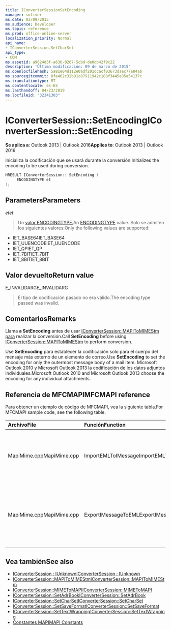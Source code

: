 ```yaml
---
title: IConverterSessionSetEncoding
manager: soliver
ms.date: 03/09/2015
ms.audience: Developer
ms.topic: reference
ms.prod: office-online-server
localization_priority: Normal
api_name:
- IConverterSession.SetCharSet
api_type:
- COM
ms.assetid: a9624d3f-a636-0267-5cbd-de0db42f9c22
description: 'Última modificación: 09 de marzo de 2015'
ms.openlocfilehash: 5a81e04d112e0adf201dcacf03673daac77a04ab
ms.sourcegitcommit: 8fe462c32b91c87911942c188f3445e85a54137c
ms.translationtype: MT
ms.contentlocale: es-ES
ms.lasthandoff: 04/23/2019
ms.locfileid: "32341303"
---
```

# <a name="iconvertersessionsetencoding"></a><span data-ttu-id="ceadf-103">IConverterSession::SetEncoding</span><span class="sxs-lookup"><span data-stu-id="ceadf-103">IConverterSession::SetEncoding</span></span>

<span data-ttu-id="ceadf-104">**Se aplica a**: Outlook 2013 | Outlook 2016</span><span class="sxs-lookup"><span data-stu-id="ceadf-104">**Applies to**: Outlook 2013 | Outlook 2016</span></span> 
  
<span data-ttu-id="ceadf-105">Inicializa la codificación que se usará durante la conversión.</span><span class="sxs-lookup"><span data-stu-id="ceadf-105">Initializes the encoding to be used during conversion.</span></span>
  
```cpp
HRESULT IConverterSession:: SetEncoding ( 
     ENCODINGTYPE et 
);
```

## <a name="parameters"></a><span data-ttu-id="ceadf-106">Parameters</span><span class="sxs-lookup"><span data-stu-id="ceadf-106">Parameters</span></span>

<span data-ttu-id="ceadf-107">_et_</span><span class="sxs-lookup"><span data-stu-id="ceadf-107">_et_</span></span>
  
> <span data-ttu-id="ceadf-108">Un [valor ENCODINGTYPE.](https://msdn.microsoft.com/library/aa374936%28VS.85%29.aspx)</span><span class="sxs-lookup"><span data-stu-id="ceadf-108">An [ENCODINGTYPE](https://msdn.microsoft.com/library/aa374936%28VS.85%29.aspx) value.</span></span> <span data-ttu-id="ceadf-109">Solo se admiten los siguientes valores:</span><span class="sxs-lookup"><span data-stu-id="ceadf-109">Only the following values are supported:</span></span> 
    
   - <span data-ttu-id="ceadf-110">IET_BASE64</span><span class="sxs-lookup"><span data-stu-id="ceadf-110">IET_BASE64</span></span>
   - <span data-ttu-id="ceadf-111">IET_UUENCODE</span><span class="sxs-lookup"><span data-stu-id="ceadf-111">IET_UUENCODE</span></span>
   - <span data-ttu-id="ceadf-112">IET_QP</span><span class="sxs-lookup"><span data-stu-id="ceadf-112">IET_QP</span></span>
   - <span data-ttu-id="ceadf-113">IET_7BIT</span><span class="sxs-lookup"><span data-stu-id="ceadf-113">IET_7BIT</span></span>
   - <span data-ttu-id="ceadf-114">IET_8BIT</span><span class="sxs-lookup"><span data-stu-id="ceadf-114">IET_8BIT</span></span>
    
## <a name="return-value"></a><span data-ttu-id="ceadf-115">Valor devuelto</span><span class="sxs-lookup"><span data-stu-id="ceadf-115">Return value</span></span>

<span data-ttu-id="ceadf-116">E_INVALIDARG</span><span class="sxs-lookup"><span data-stu-id="ceadf-116">E_INVALIDARG</span></span>
  
> <span data-ttu-id="ceadf-117">El tipo de codificación pasado no era válido.</span><span class="sxs-lookup"><span data-stu-id="ceadf-117">The encoding type passed was invalid.</span></span>
    
## <a name="remarks"></a><span data-ttu-id="ceadf-118">Comentarios</span><span class="sxs-lookup"><span data-stu-id="ceadf-118">Remarks</span></span>

<span data-ttu-id="ceadf-119">Llama **a SetEncoding** antes de usar [IConverterSession::MAPIToMIMEStm para](iconvertersession-mapitomimestm.md) realizar la conversión.</span><span class="sxs-lookup"><span data-stu-id="ceadf-119">Call **SetEncoding** before using [IConverterSession::MAPIToMIMEStm](iconvertersession-mapitomimestm.md) to perform conversion.</span></span> 
  
<span data-ttu-id="ceadf-120">Use **SetEncoding** para establecer la codificación solo para el cuerpo del mensaje más externo de un elemento de correo.</span><span class="sxs-lookup"><span data-stu-id="ceadf-120">Use **SetEncoding** to set the encoding for only the outermost message body of a mail item.</span></span> <span data-ttu-id="ceadf-121">Microsoft Outlook 2010 y Microsoft Outlook 2013 la codificación de los datos adjuntos individuales.</span><span class="sxs-lookup"><span data-stu-id="ceadf-121">Microsoft Outlook 2010 and Microsoft Outlook 2013 choose the encoding for any individual attachments.</span></span> 
  
## <a name="mfcmapi-reference"></a><span data-ttu-id="ceadf-122">Referencia de MFCMAPI</span><span class="sxs-lookup"><span data-stu-id="ceadf-122">MFCMAPI reference</span></span>

<span data-ttu-id="ceadf-123">Para obtener un ejemplo de código de MFCMAPI, vea la siguiente tabla.</span><span class="sxs-lookup"><span data-stu-id="ceadf-123">For MFCMAPI sample code, see the following table.</span></span>
  
|<span data-ttu-id="ceadf-124">**Archivo**</span><span class="sxs-lookup"><span data-stu-id="ceadf-124">**File**</span></span>|<span data-ttu-id="ceadf-125">**Función**</span><span class="sxs-lookup"><span data-stu-id="ceadf-125">**Function**</span></span>|<span data-ttu-id="ceadf-126">**Comentario**</span><span class="sxs-lookup"><span data-stu-id="ceadf-126">**Comment**</span></span>|
|:-----|:-----|:-----|
|<span data-ttu-id="ceadf-127">MapiMime.cpp</span><span class="sxs-lookup"><span data-stu-id="ceadf-127">MapiMime.cpp</span></span>  <br/> |<span data-ttu-id="ceadf-128">ImportEMLToIMessage</span><span class="sxs-lookup"><span data-stu-id="ceadf-128">ImportEMLToIMessage</span></span>  <br/> |<span data-ttu-id="ceadf-129">MFCMAPI usa MimeToMAPI para convertir un archivo EML en un mensaje MAPI.</span><span class="sxs-lookup"><span data-stu-id="ceadf-129">MFCMAPI uses MimeToMAPI to convert an EML file to a MAPI message.</span></span>  <br/> |
|<span data-ttu-id="ceadf-130">MapiMime.cpp</span><span class="sxs-lookup"><span data-stu-id="ceadf-130">MapiMime.cpp</span></span>  <br/> |<span data-ttu-id="ceadf-131">ExportIMessageToEML</span><span class="sxs-lookup"><span data-stu-id="ceadf-131">ExportIMessageToEML</span></span>  <br/> |<span data-ttu-id="ceadf-132">MFCMAPI usa MAPIToMIMEStm para convertir un mensaje MAPI en un archivo EML.</span><span class="sxs-lookup"><span data-stu-id="ceadf-132">MFCMAPI uses MAPIToMIMEStm to convert a MAPI message to an EML file.</span></span>  <br/> |
   
## <a name="see-also"></a><span data-ttu-id="ceadf-133">Vea también</span><span class="sxs-lookup"><span data-stu-id="ceadf-133">See also</span></span>

- [<span data-ttu-id="ceadf-134">IConverterSession : IUnknown</span><span class="sxs-lookup"><span data-stu-id="ceadf-134">IConverterSession : IUnknown</span></span>](iconvertersessioniunknown.md)
- [<span data-ttu-id="ceadf-135">IConverterSession::MAPIToMIMEStm</span><span class="sxs-lookup"><span data-stu-id="ceadf-135">IConverterSession::MAPIToMIMEStm</span></span>](iconvertersession-mapitomimestm.md)
- [<span data-ttu-id="ceadf-136">IConverterSession::MIMEToMAPI</span><span class="sxs-lookup"><span data-stu-id="ceadf-136">IConverterSession::MIMEToMAPI</span></span>](iconvertersession-mimetomapi.md)
- [<span data-ttu-id="ceadf-137">IConverterSession::SetAdrBook</span><span class="sxs-lookup"><span data-stu-id="ceadf-137">IConverterSession::SetAdrBook</span></span>](iconvertersession-setadrbook.md)
- [<span data-ttu-id="ceadf-138">IConverterSession::SetCharSet</span><span class="sxs-lookup"><span data-stu-id="ceadf-138">IConverterSession::SetCharSet</span></span>](iconvertersession-setcharset.md)
- [<span data-ttu-id="ceadf-139">IConverterSession::SetSaveFormat</span><span class="sxs-lookup"><span data-stu-id="ceadf-139">IConverterSession::SetSaveFormat</span></span>](iconvertersession-setsaveformat.md)
- [<span data-ttu-id="ceadf-140">IConverterSession::SetTextWrapping</span><span class="sxs-lookup"><span data-stu-id="ceadf-140">IConverterSession::SetTextWrapping</span></span>](iconvertersession-settextwrapping.md)
- [<span data-ttu-id="ceadf-141">Constantes MAPI</span><span class="sxs-lookup"><span data-stu-id="ceadf-141">MAPI Constants</span></span>](mapi-constants.md)

